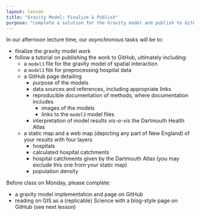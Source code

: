 ```yaml
---
layout: lesson
title: "Gravity Model: Finalize & Publish"
purpose: "complete a solution for the Gravity model and publish to GitHub"
---
```


In our afternoon lecture time, our *asynchronous* tasks will be to:

- finalize the gravity model work
- follow a tutorial on publishing the work to GitHub, ultimately including:
  - a `model3` file for the gravity model of spatial interaction
  - a `model3` file for preprocessing hospital data
  - a GitHub page detailing
    - purpose of the models
	- data sources and references, including appropriate links
    - reproducible documentation of methods, where documentation includes
      - images of the models
	  - links to the `model3` model files
	- interpretation of model results *vis-a-vis* the Dartmouth Health Atlas
  - a static map and a web map (depicting any part of New England) of your results with four layers
    - hospitals
	- calculated hospital catchments
	- hospital catchments given by the Dartmouth Atlas (you may exclude this one from your static map)
	- population density

Before class on Monday, please complete:

- a gravity model implementation and page on GitHub
- reading on GIS as a (replicable) Science with a blog-style page on GitHub (see next lesson)
